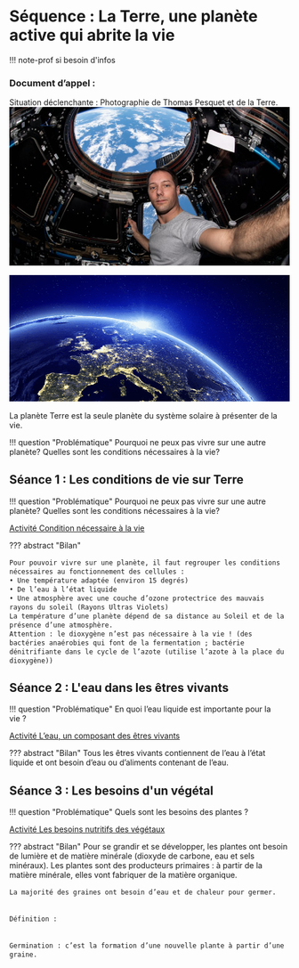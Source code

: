 # Séquence : La Terre, une planète active qui abrite la vie

!!! note-prof
    si besoin d'infos


    
### Document d’appel :

Situation déclenchante : Photographie de Thomas Pesquet et de la Terre.
![](Pictures/photoPesquet.png)

![](Pictures/photoTerre.png)

La planète Terre est la seule planète du système solaire à présenter de la vie.



!!! question "Problématique"
    Pourquoi ne peux pas vivre sur une autre planète? Quelles sont les conditions nécessaires à la vie?

## Séance 1 : Les conditions de vie sur Terre 

!!! question "Problématique"
    Pourquoi ne peux pas vivre sur une autre planète? Quelles sont les conditions nécessaires à la vie?

[Activité Condition nécessaire à la vie](../conditionVie)




??? abstract "Bilan"

    Pour pouvoir vivre sur une planète, il faut regrouper les conditions nécessaires au fonctionnement des cellules :
    • Une température adaptée (environ 15 degrés)
    • De l’eau à l’état liquide
    • Une atmosphère avec une couche d’ozone protectrice des mauvais rayons du soleil (Rayons Ultras Violets)
    La température d’une planète dépend de sa distance au Soleil et de la présence d’une atmosphère.
    Attention : le dioxygène n’est pas nécessaire à la vie ! (des bactéries anaérobies qui font de la fermentation ; bactérie dénitrifiante dans le cycle de l’azote (utilise l’azote à la place du dioxygène))

<div style="page-break-after: always;"></div>

## Séance 2 : L'eau dans les êtres vivants

!!! question "Problématique"
    En quoi l’eau liquide est importante pour la vie ?

[Activité L’eau, un composant des êtres vivants](../VivantetEau)


??? abstract "Bilan"
    Tous les êtres vivants contiennent de l’eau à l’état liquide et ont besoin d’eau ou d’aliments contenant de l’eau.


## Séance 3 : Les besoins d'un végétal

!!! question "Problématique"
    Quels sont les besoins des plantes ?

[Activité Les besoins nutritifs des végétaux](../besoinVeg)




??? abstract "Bilan"
    Pour se grandir et se développer, les plantes ont besoin de lumière et de matière minérale (dioxyde de carbone, eau et sels minéraux). Les plantes sont des producteurs primaires : à partir de la matière minérale, elles vont fabriquer de la matière organique.
    
    La majorité des graines ont besoin d’eau et de chaleur pour germer.


    Définition :

    
    Germination : c’est la formation d’une nouvelle plante à partir d’une graine.

